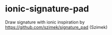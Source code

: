 # ionic-signature-pad
 Draw signature with ionic
inspiration by https://github.com/szimek/signature_pad (Szimek)
